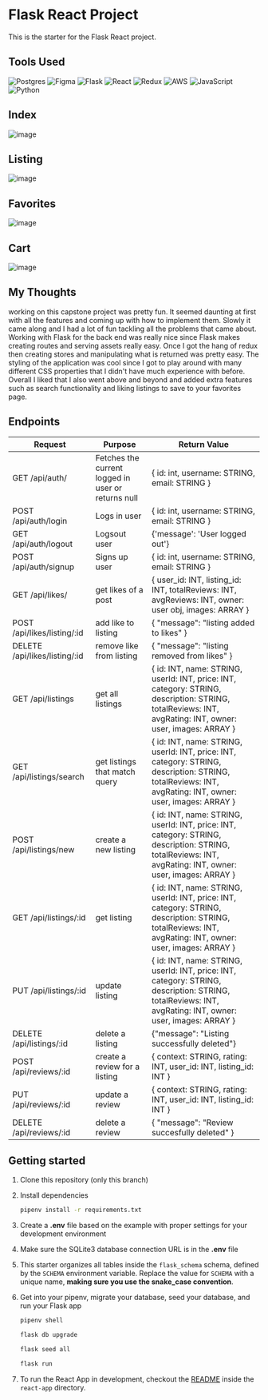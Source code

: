 # Flask React Project

This is the starter for the Flask React project.

## Tools Used
![Postgres](https://img.shields.io/badge/postgres-%23316192.svg?style=for-the-badge&logo=postgresql&logoColor=white) ![Figma](https://img.shields.io/badge/figma-%23F24E1E.svg?style=for-the-badge&logo=figma&logoColor=white) ![Flask](https://img.shields.io/badge/flask-%23000.svg?style=for-the-badge&logo=flask&logoColor=white) ![React](https://img.shields.io/badge/react-%2320232a.svg?style=for-the-badge&logo=react&logoColor=%2361DAFB) ![Redux](https://img.shields.io/badge/redux-%23593d88.svg?style=for-the-badge&logo=redux&logoColor=white) ![AWS](https://img.shields.io/badge/AWS-%23FF9900.svg?style=for-the-badge&logo=amazon-aws&logoColor=white) ![JavaScript](https://img.shields.io/badge/javascript-%23323330.svg?style=for-the-badge&logo=javascript&logoColor=%23F7DF1E) ![Python](https://img.shields.io/badge/python-3670A0?style=for-the-badge&logo=python&logoColor=ffdd54)

## Index
![image](https://github.com/PjSingh22/Zesty/assets/47789898/c0c715aa-d140-4069-86a0-1a237ae58c7c)

## Listing
![image](https://github.com/PjSingh22/Zesty/assets/47789898/2dbce85c-dd5d-4f61-b8d6-d0698885b1e3)

## Favorites
![image](https://github.com/PjSingh22/Zesty/assets/47789898/cae7d153-e954-4e5b-ab6b-ffb801343472)

## Cart
![image](https://github.com/PjSingh22/Zesty/assets/47789898/2cd21183-755c-45e3-8285-29f248a52772)


## My Thoughts
working on this capstone project was pretty fun. It seemed daunting at first with all the features and coming up with how to implement them. Slowly it came along and I had a lot of fun tackling all the problems that came about. Working with Flask for the back end was really nice since Flask makes creating routes and serving assets really easy. Once I got the hang of redux then creating stores and manipulating what is returned was pretty easy. The styling of the application was cool since I got to play around with many different CSS properties that I didn't have much experience with before. Overall I liked that I also went above and beyond and added extra features such as search functionality and liking listings to save to your favorites page.

## Endpoints
| Request | Purpose | Return Value 
--------- | ------- | ----------- 
GET /api/auth/ | Fetches the current logged in user or returns null | { id: int, username: STRING, email: STRING } |
POST /api/auth/login | Logs in user | { id: int, username: STRING, email: STRING } |
GET /api/auth/logout | Logsout user | {'message': 'User logged out'} |
POST /api/auth/signup | Signs up user | { id: int, username: STRING, email: STRING } |
GET /api/likes/ | get likes of a post | { user_id: INT, listing_id: INT, totalReviews: INT, avgReviews: INT, owner: user obj, images: ARRAY }
POST /api/likes/listing/:id | add like to listing | { "message": "listing added to likes" }
DELETE /api/likes/listing/:id | remove like from listing | { "message": "listing removed from likes" }
GET /api/listings | get all listings | { id: INT, name: STRING, userId: INT, price: INT, category: STRING, description: STRING, totalReviews: INT, avgRating: INT, owner: user, images: ARRAY }
GET /api/listings/search | get listings that match query | { id: INT, name: STRING, userId: INT, price: INT, category: STRING, description: STRING, totalReviews: INT, avgRating: INT, owner: user, images: ARRAY }
POST /api/listings/new | create a new listing | { id: INT, name: STRING, userId: INT, price: INT, category: STRING, description: STRING, totalReviews: INT, avgRating: INT, owner: user, images: ARRAY }
GET /api/listings/:id | get listing | { id: INT, name: STRING, userId: INT, price: INT, category: STRING, description: STRING, totalReviews: INT, avgRating: INT, owner: user, images: ARRAY }
PUT /api/listings/:id | update listing | { id: INT, name: STRING, userId: INT, price: INT, category: STRING, description: STRING, totalReviews: INT, avgRating: INT, owner: user, images: ARRAY }
DELETE /api/listings/:id | delete a listing | {"message": "Listing successfully deleted"}
POST /api/reviews/:id | create a review for a listing | { context: STRING, rating: INT, user_id: INT, listing_id: INT }
PUT /api/reviews/:id | update a review | { context: STRING, rating: INT, user_id: INT, listing_id: INT }
DELETE /api/reviews/:id | delete a review | { "message": "Review succesfully deleted" }

 






## Getting started
1. Clone this repository (only this branch)

2. Install dependencies

      ```bash
      pipenv install -r requirements.txt
      ```

3. Create a **.env** file based on the example with proper settings for your
   development environment

4. Make sure the SQLite3 database connection URL is in the **.env** file

5. This starter organizes all tables inside the `flask_schema` schema, defined
   by the `SCHEMA` environment variable.  Replace the value for
   `SCHEMA` with a unique name, **making sure you use the snake_case
   convention**.

6. Get into your pipenv, migrate your database, seed your database, and run your Flask app

   ```bash
   pipenv shell
   ```

   ```bash
   flask db upgrade
   ```

   ```bash
   flask seed all
   ```

   ```bash
   flask run
   ```

7. To run the React App in development, checkout the [README](./react-app/README.md) inside the `react-app` directory.
